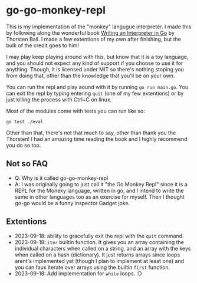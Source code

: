 # go-go-monkey-repl

This is my implementation of the "monkey" langugue interpreter. I made this by following along the wonderful book [Writing an Interpreter in Go](https://interpreterbook.com) by Thorsten Ball. I made a few extentions of my own after finishing, but the bulk of the credit goes to him!

I may play keep playing around with this, but know that it is a toy language, and you should not expect any kind of support if you choose to use it for anything. Though, it is licensed under MIT so there's nothing stoping you from doing that, other than the knowledge that you'll be on your own.

You can run the repl and play aound with it by running `go run main.go`. You can exit the repl by typing entering `quit` (one of my few extentions) or by just killing the process with Ctrl+C on linux. 

Most of the modules come with tests you can run like so:

`go test ./eval`

Other than that, there's not that much to say, other than thank you the Thorsten! I had an amazing time reading the book and I highly recommend you do so too. 

## Not so FAQ
- Q: Why is it called go-go-monkey-repl
- A: I was originally going to just call it "the Go Monkey Repl" since it is a REPL for the Moneky language, written in go, and I intend to write the same in other languages too as an exercise for myself. Then I thought go-go would be a funny inspector Gadget joke.

## Extentions
- 2023-09-18: ability to gracefully exit the repl with the `quit` command.
- 2023-09-18: `iter` builtin function. It gives you an array containing the individual characters when called on a string, and an array with the keys when called on a hash (dictionary). It just returns arrays since loops arent's implemented yet (though I plan to implement at least one) and you can faux iterate over arrays using the builtin `first` function. 
- 2023-09-18: Add implementation for `while` loops. :D
